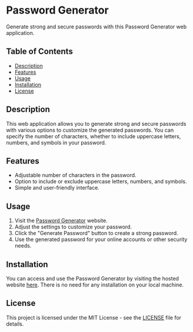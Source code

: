 # Password Generator

Generate strong and secure passwords with this Password Generator web application.

## Table of Contents
- [Description](#description)
- [Features](#features)
- [Usage](#usage)
- [Installation](#installation)
- [License](#license)

## Description

This web application allows you to generate strong and secure passwords with various options to customize the generated passwords. You can specify the number of characters, whether to include uppercase letters, numbers, and symbols in your password.

## Features

- Adjustable number of characters in the password.
- Option to include or exclude uppercase letters, numbers, and symbols.
- Simple and user-friendly interface.

## Usage

1. Visit the [Password Generator](https://kavanbhavsar35.github.io/Password-Generator/) website.
2. Adjust the settings to customize your password.
3. Click the "Generate Password" button to create a strong password.
4. Use the generated password for your online accounts or other security needs.

## Installation

You can access and use the Password Generator by visiting the hosted website [here](https://kavanbhavsar35.github.io/Password-Generator/). There is no need for any installation on your local machine.

## License

This project is licensed under the MIT License - see the [LICENSE](LICENSE.txt) file for details.
